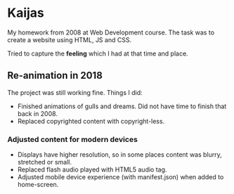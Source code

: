# Kaijas

My homework from 2008 at Web Development course. The task was to create
a website using HTML, JS and CSS.

Tried to capture the **feeling** which I had at that time and place.

## Re-animation in 2018

The project was still working fine. Things I did:

* Finished animations of gulls and dreams. Did not have time to finish that 
back in 2008.
* Replaced copyrighted content with copyright-less.

### Adjusted content for modern devices

* Displays have higher resolution, so in some places content was blurry, stretched 
or small. 
* Replaced flash audio played with HTML5 audio tag.
* Adjusted mobile device experience (with manifest.json) when added to home-screen.